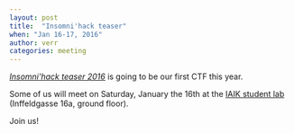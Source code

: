 ```yaml
---
layout: post
title:  "Insomni'hack teaser"
when: "Jan 16-17, 2016"
author: verr
categories: meeting
---
```


[*Insomni'hack teaser 2016*](https://teaser.insomnihack.ch/) is going to be our first CTF this year.

Some of us will meet on Saturday, January the 16th at the [IAIK student lab](https://online.tugraz.at/tug_online/ris.ris?pOrgNr=983&pQuellGeogrBTypNr=5&pZielGeogrBTypNr=5&pZielGeogrBerNr=3020009&pRaumNr=4838&pActionFlag=A&pShowEinzelraum=J) (Inffeldgasse 16a, ground floor).

Join us!


